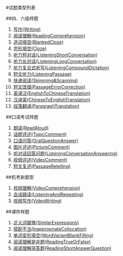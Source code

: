 #试题类型列表

##四、六级样题

1. [写作(Writing)](types/Writing.md)
2. [阅读理解(ReadingComprehension)](types/ReadingComprehension.md)
3. [选词填空(BlankedCloze)](types/BlankedCloze.md)
4. [完形填空(Cloze)](types/Cloze.md)
5. [听力短对话(ListeningShortConversation)](types/ListeningShortConversation.md)
6. [听力长对话(ListeningLongConversation)](types/ListeningLongConversation.md)
7. [听力复合式听写(ListeningCompoundDictation)](types/ListeningCompoundDictation.md)
8. [短文听力(ListeningPassage)](types/ListeningPassage.md)
9. [快速阅读(Skimming&Scanning)](types/Skimming&Scanning.md)
10. [短文改错(PassageErrorCorrection)](types/PassageErrorCorrection.md)
11. [英译汉(EnglishToChineseTranslation)](types/EnglishToChineseTranslation.md)
12. [汉译英(ChineseToEnglishTranslation)](types/ChineseToEnglishTranslation.md)
13. [段落翻译(ParagraphTranslation)](types/ParagraphTranslation.md)

##口语考试样题

1. [朗读(ReadAloud)](types/ReadAloud.md)
2. [话题评述(TopicComment)](types/TopicComment.md)
3. [口语问答(OralQuestionAnswer)](types/OralQuestionAnswer.md)
4. [图片评述(PictureComment)](types/PictureComment.md)
5. [听对话回答问题(ListeningConversationAnswering)](types/ListeningConversationAnswering.md)
6. [视频评述(VideoComment)](types/VideoComment.md)
7. [短文复述(PassageRetelling)](types/PassageRetelling.md)

##机考新题型

1. [视频理解(VideoComprehension)](types/VideoComprehension.md)
2. [会话跟读(ListeningAndRepeating)](types/ListeningAndRepeating.md)
3. [视频写作(VideoWriting)](types/VideoWriting.md)

##课件样题

1. [近义词替换(SimilarExpressions)](types/SimilarExpressions.md)
2. [搭配不当(InappropriateCollocation)](types/InappropriateCollocation.md)
3. [单词变形填空(WordVariantBlankFilling)](types/WordVariantBlankFilling.md)
4. [阅读理解是非题(ReadingTrueOrFalse)](types/ReadingTrueOrFalse.md)
5. [阅读理解简答题(ReadingShortAnswerQuestion)](types/ReadingShortAnswerQuestion.md)